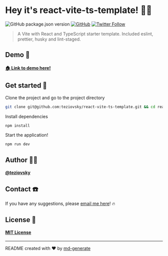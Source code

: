 # Hey it's react-vite-ts-template! 🖖🏼

![GitHub package.json version](https://img.shields.io/github/package-json/v/teziovsky/react-vite-ts-template) [![GitHub](https://img.shields.io/github/license/teziovsky/react-vite-ts-template)](https://choosealicense.com/licenses/mit/) [![Twitter Follow](https://img.shields.io/twitter/follow/teziovsky?style=social)](https://www.twitter.com/teziovsky)

> A Vite with React and TypeScript starter template. Included eslint, prettier, husky and lint-staged.

## Demo 👀
#### [🏠 Link to demo here!](https://github.com/teziovsky/react-vite-ts-template/#readme)

## Get started 🏁

Clone the project and go to the project directory

```bash
git clone git@github.com:teziovsky/react-vite-ts-template.git && cd react-vite-ts-template
```

Install dependencies

```bash
npm install
```

Start the application!

```bash
npm run dev
```

## Author 🙎🏼‍

#### [@teziovsky](https://www.github.com/teziovsky)

## Contact ☎️

If you have any suggestions, please [email me here](mailto:teziovsky@gmail.com)! 🔥

## License 🧾

#### [MIT License](https://choosealicense.com/licenses/mit/)

---

README created with ❤️ by [md-generate](https://www.npmjs.com/package/md-generate)